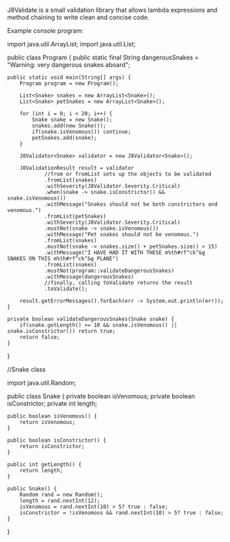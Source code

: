 J8Validate is a small validation library that allows lambda expressions and method chaining to write clean and concise code.

Example console program:

import java.util.ArrayList;
import java.util.List;


public class Program {
	public static final String dangerousSnakes = "Warning: very dangerous snakes aboard";
	
	public static void main(String[] args) {
		Program program = new Program();
		
		List<Snake> snakes = new ArrayList<Snake>();
		List<Snake> petSnakes = new ArrayList<Snake>();
		
		for (int i = 0; i < 20; i++) {
			Snake snake = new Snake();
			snakes.add(new Snake());
			if(snake.isVenomous()) continue;
			petSnakes.add(snake);
		}
		
		J8Validator<Snake> validator = new J8Validator<Snake>();
		
		J8ValidationResult result = validator
				//from or fromList sets up the objects to be validated
				.fromList(snakes)
				.withSeverity(J8Validator.Severity.Critical)
				.when(snake -> snake.isConstrictor() && snake.isVenomous())
				.withMessage("Snakes should not be both constrictors and venomous.")
				.fromList(petSnakes)
				.withSeverity(J8Validator.Severity.Critical)
				.mustNot(snake -> snake.isVenomous())
				.withMessage("Pet snakes should not be venomous.")
				.fromList(snakes)
				.mustNot(snake -> snakes.size() + petSnakes.size() > 15)
				.withMessage("I HAVE HAD IT WITH THESE m%th#rf^ck^&g SNAKES ON THIS m%th#rf^ck^&g PLANE")
				.fromList(snakes)
				.mustNot(program::validateDangerousSnakes)
				.withMessage(dangerousSnakes)
				//finally, calling toValidate returns the result
				.toValidate();
		
		result.getErrorMessages().forEach(err -> System.out.println(err));
	}
	
	private boolean validateDangerousSnakes(Snake snake) {
		if(snake.getLength() >= 10 && snake.isVenomous() || snake.isConstrictor()) return true;
		return false;
	}
}



//Snake class

import java.util.Random;

public class Snake {
	private boolean isVenomous;
	private boolean isConstrictor;
	private int length;
	
	public boolean isVenomous() {
		return isVenomous;
	}
	
	public boolean isConstrictor() {
		return isConstrictor;
	}
	
	public int getLength() {
		return length;
	}
	
	public Snake() {
		Random rand = new Random();
		length = rand.nextInt(12);
		isVenomous = rand.nextInt(10) > 5? true : false;
		isConstrictor = !isVenomous && rand.nextInt(10) > 5? true : false;
	}
}
